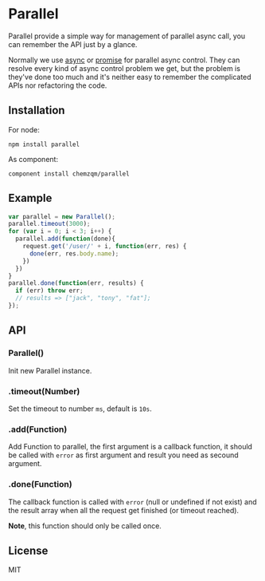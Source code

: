 # Parallel

Parallel provide a simple way for management of parallel async call, you can remember the API just by a glance.

Normally we use [async](https://github.com/caolan/async) or [promise](https://github.com/then/promise) for parallel async control.
They can resolve every kind of async control problem we get, but the problem is they've done too much and it's neither easy to remember the complicated APIs nor refactoring the code.

## Installation

For node:

    npm install parallel

As component:

    component install chemzqm/parallel

## Example

``` js
var parallel = new Parallel();
parallel.timeout(3000);
for (var i = 0; i < 3; i++) {
  parallel.add(function(done){
    request.get('/user/' + i, function(err, res) {
      done(err, res.body.name);
    })
  })
}
parallel.done(function(err, results) {
  if (err) throw err;
  // results => ["jack", "tony", "fat"];
});
```

## API

### Parallel()

Init new Parallel instance.

### .timeout(Number)

Set the timeout to number `ms`, default is `10s`.

### .add(Function)

Add Function to parallel, the first argument is a callback function, it should be called with `error` as first argument and result you need as secound argument.

### .done(Function)

The callback function is called with `error` (null or undefined if not exist) and the result array when all the request get finished (or timeout reached).

**Note**, this function should only be called once.

## License

  MIT
